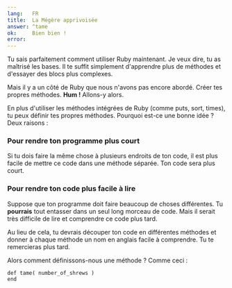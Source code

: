 ```yaml
---
lang:   FR
title:  La Mégère apprivoisée
answer: ^tame
ok:     Bien bien !
error:
---
```


Tu sais parfaitement comment utiliser Ruby maintenant. Je veux dire, tu as maîtrisé les bases.
Il te suffit simplement d'apprendre plus de méthodes et d'essayer des blocs plus complexes.

Mais il y a un côté de Ruby que nous n'avons pas encore abordé. Créer tes propres méthodes.
__Hum !__ Allons-y alors.

En plus d'utiliser les méthodes intégrées de Ruby (comme puts, sort, times), tu peux définir
tes propres méthodes. Pourquoi est-ce une bonne idée ? Deux raisons :

### Pour rendre ton programme plus court
Si tu dois faire la même chose à plusieurs endroits de ton code, il est plus facile
de mettre ce code dans une méthode séparée. Ton code sera plus court.

### Pour rendre ton code plus facile à lire
Suppose que ton programme doit faire beaucoup de choses différentes.
Tu __pourrais__ tout entasser dans un seul long morceau de code. Mais il serait très difficile de
lire et comprendre ce code plus tard.

Au lieu de cela, tu devrais découper ton code en différentes méthodes et donner à chaque méthode un nom en anglais facile à
comprendre. Tu te remercieras plus tard.

Alors comment définissons-nous une méthode ? Comme ceci :

    def tame( number_of_shrews )
    end
